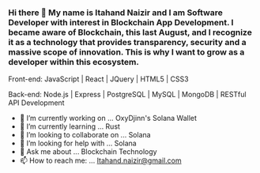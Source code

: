 ### Hi there 👋 My name is Itahand Naizir and I am Software Developer with interest in Blockchain App Development. I became aware of Blockchain, this last August, and I recognize it as a technology that provides transparency, security and a massive scope of innovation. This is why I want to grow as a developer within this ecosystem.

Front-end: JavaScript | React | JQuery | HTML5 | CSS3

Back-end: Node.js | Express | PostgreSQL | MySQL | MongoDB | RESTful API Development


- 🔭 I’m currently working on ... OxyDjinn's Solana Wallet
- 🌱 I’m currently learning ... Rust
- 👯 I’m looking to collaborate on ... Solana
- 🤔 I’m looking for help with ... Solana
- 💬 Ask me about ... Blockchain Technology
- 📫 How to reach me: ... Itahand.naizir@gmail.com

<!--
**Itahand/Itahand** is a ✨ _special_ ✨ repository because its `README.md` (this file) appears on your GitHub profile.

Here are some ideas to get you started:

- 🔭 I’m currently working on ... FEC
- 🌱 I’m currently learning ... Gun.js
- 👯 I’m looking to collaborate on ... Cardano
- 🤔 I’m looking for help with ... Haskell
- 💬 Ask me about ... Blockchain Technology
- 📫 How to reach me: ... Itahand.naizir@gmail.com
- 😄 Pronouns: ...
- ⚡ Fun fact: ... 
-->
